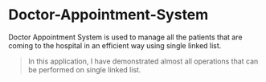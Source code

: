 # Doctor-Appointment-System
Doctor Appointment System is used to manage all the patients that are coming to the hospital in an efficient way using single linked list.
> In this application, I have demonstrated almost all operations that can be performed on single linked list.
